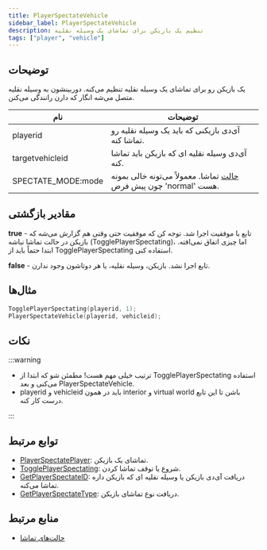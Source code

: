 ```yaml
---
title: PlayerSpectateVehicle
sidebar_label: PlayerSpectateVehicle
description: تنظیم یک بازیکن برای تماشای یک وسیله نقلیه
tags: ["player", "vehicle"]
---
```


## توضیحات

یک بازیکن رو برای تماشای یک وسیله نقلیه تنظیم می‌کنه. دوربینشون به وسیله نقلیه متصل می‌شه انگار که دارن رانندگی می‌کنن.

| نام                 | توضیحات                                                                                          |
| ------------------- | ------------------------------------------------------------------------------------------------ |
| playerid            | آی‌دی بازیکنی که باید یک وسیله نقلیه رو تماشا کنه.                                                |
| targetvehicleid     | آی‌دی وسیله نقلیه ای که بازیکن باید تماشا کنه.                                                     |
| SPECTATE_MODE:mode  | [حالت](../resources/spectatemodes) تماشا. معمولاً می‌تونه خالی بمونه چون پیش فرض 'normal' هست.     |

## مقادیر بازگشتی

**true** - تابع با موفقیت اجرا شد. توجه کن که موفقیت حتی وقتی هم گزارش می‌شه که بازیکن در حالت تماشا نباشه (TogglePlayerSpectating)، اما چیزی اتفاق نمی‌افته. ابتدا حتماً باید از TogglePlayerSpectating استفاده کنی.

**false** - تابع اجرا نشد. بازیکن، وسیله نقلیه، یا هر دوتاشون وجود ندارن.

## مثال‌ها

```c
TogglePlayerSpectating(playerid, 1);
PlayerSpectateVehicle(playerid, vehicleid);
```

## نکات

:::warning

- ترتیب خیلی مهم هست! مطمئن شو که ابتدا از TogglePlayerSpectating استفاده می‌کنی و بعد PlayerSpectateVehicle.
- playerid و vehicleid باید در همون interior و virtual world باشن تا این تابع درست کار کنه.

:::

## توابع مرتبط

- [PlayerSpectatePlayer](PlayerSpectatePlayer): تماشای یک بازیکن.
- [TogglePlayerSpectating](TogglePlayerSpectating): شروع یا توقف تماشا کردن.
- [GetPlayerSpectateID](GetPlayerSpectateID): دریافت آی‌دی بازیکن یا وسیله نقلیه ای که بازیکن داره تماشا می‌کنه.
- [GetPlayerSpectateType](GetPlayerSpectateType): دریافت نوع تماشای بازیکن.

## منابع مرتبط

- [حالت‌های تماشا](../resources/spectatemodes)